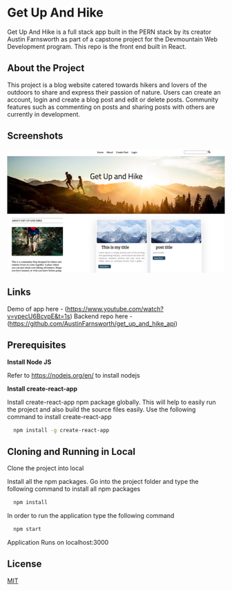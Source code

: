 # Get Up And Hike

Get Up And Hike is a full stack app built in the PERN stack by its creator Austin Farnsworth as part of a capstone project for the Devmountain Web Development program. This repo is the front end built in React.

## About the Project

This project is a blog website catered towards hikers and lovers of the outdoors to share and express their passion of nature. Users can create an account, login and create a blog post and edit or delete posts. Community features such as commenting on posts and sharing posts with others are currently in development.

## Screenshots

![Homepage](/public/images/homepage.png "Get Up and Hike homepage")

## Links

Demo of app here - (https://www.youtube.com/watch?v=ypecU6BcvpE&t=1s) Backend repo here - (https://github.com/AustinFarnsworth/get_up_and_hike_api)

## Prerequisites

**Install Node JS**

Refer to https://nodejs.org/en/ to install nodejs

**Install create-react-app**

Install create-react-app npm package globally. This will help to easily run the project and also build the source files easily. Use the following command to install create-react-app

```bash
  npm install -g create-react-app
```

## Cloning and Running in Local

Clone the project into local

Install all the npm packages. Go into the project folder and type the following command to install all npm packages

```bash
  npm install
```

In order to run the application type the following command

```bash
  npm start
```

Application Runs on localhost:3000

## License

[MIT](https://choosealicense.com/licenses/mit/)
